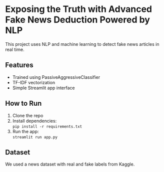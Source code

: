 # Exposing the Truth with Advanced Fake News Deduction Powered by NLP

This project uses NLP and machine learning to detect fake news articles in real time.

## Features
- Trained using PassiveAggressiveClassifier
- TF-IDF vectorization
- Simple Streamlit app interface

## How to Run

1. Clone the repo  
2. Install dependencies:  
   `pip install -r requirements.txt`  
3. Run the app:  
   `streamlit run app.py`

## Dataset
We used a news dataset with real and fake labels from Kaggle.
